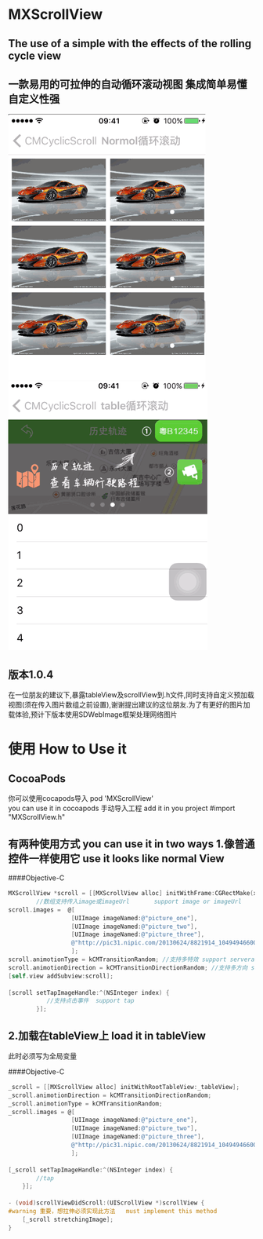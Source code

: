 # MXScrollView

The use of a simple with the effects of the rolling cycle view
-----
一款易用的可拉伸的自动循环滚动视图 集成简单易懂 自定义性强
-----


![demo](Pictures/demo1GIF.gif)
![demo](Pictures/demo2GIF.gif)

版本1.0.4 
----
  在一位朋友的建议下,暴露tableView及scrollView到.h文件,同时支持自定义预加载视图(须在传入图片数组之前设置),谢谢提出建议的这位朋友.为了有更好的图片加载体验,预计下版本使用SDWebImage框架处理网络图片


使用  How to Use it
=====

CocoaPods
---
你可以使用cocapods导入  pod 'MXScrollView'   
you can use it in cocoapods
手动导入工程 
add it in you project
#import "MXScrollView.h"


有两种使用方式  you can use it in two ways
1.像普通控件一样使用它  use it looks like normal View
--------

####Objective-C
```objective-c
MXScrollView *scroll = [[MXScrollView alloc] initWithFrame:CGRectMake(x, y, scrollWidth, scrollHeight)];
        //数组支持传入image或imageUrl       support image or imageUrl
scroll.images =  @[
                  [UIImage imageNamed:@"picture_one"],
                  [UIImage imageNamed:@"picture_two"],
                  [UIImage imageNamed:@"picture_three"],
                  @"http://pic31.nipic.com/20130624/8821914_104949466000_2.jpg"
                  ];
scroll.animotionType = kCMTransitionRandom; //支持多特效 support serveral type
scroll.animotionDirection = kCMTransitionDirectionRandom; //支持多方向 support serveral direction
[self.view addSubview:scroll];

[scroll setTapImageHandle:^(NSInteger index) {
           //支持点击事件  support tap
        }];
```

2.加载在tableView上   load it in tableView
------
此时必须写为全局变量

####Objective-C
```objective-c
_scroll = [[MXScrollView alloc] initWithRootTableView:_tableView];
_scroll.animotionDirection = kCMTransitionDirectionRandom;
_scroll.animotionType = kCMTransitionRandom;
_scroll.images = @[
                  [UIImage imageNamed:@"picture_one"],
                  [UIImage imageNamed:@"picture_two"],
                  [UIImage imageNamed:@"picture_three"],
                  @"http://pic31.nipic.com/20130624/8821914_104949466000_2.jpg"
                  ];

[_scroll setTapImageHandle:^(NSInteger index) {
        //tap
    }];
    
- (void)scrollViewDidScroll:(UIScrollView *)scrollView {
#warning 重要，想拉伸必须实现此方法   must implement this method
    [_scroll stretchingImage];
}
    
```
